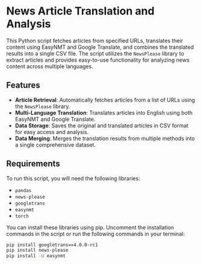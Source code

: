 # News Article Translation and Analysis

This Python script fetches articles from specified URLs, translates their content using EasyNMT and Google Translate, and combines the translated results into a single CSV file. The script utilizes the `NewsPlease` library to extract articles and provides easy-to-use functionality for analyzing news content across multiple languages.

## Features

- **Article Retrieval**: Automatically fetches articles from a list of URLs using the `NewsPlease` library.
- **Multi-Language Translation**: Translates articles into English using both EasyNMT and Google Translate.
- **Data Storage**: Saves the original and translated articles in CSV format for easy access and analysis.
- **Data Merging**: Merges the translation results from multiple methods into a single comprehensive dataset.

## Requirements

To run this script, you will need the following libraries:

- `pandas`
- `news-please`
- `googletrans`
- `easynmt`
- `torch`

You can install these libraries using pip. Uncomment the installation commands in the script or run the following commands in your terminal:

```bash
pip install googletrans==4.0.0-rc1
pip install news-please
pip install -U easynmt

